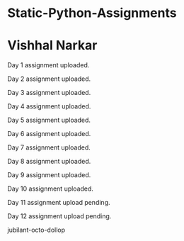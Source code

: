 # Static-Python-Assignments

# Vishhal Narkar

Day 1 assignment uploaded. 

Day 2 assignment uploaded.

Day 3 assignment uploaded.

Day 4 assignment uploaded.

Day 5 assignment uploaded.

Day 6 assignment uploaded.

Day 7 assignment uploaded.

Day 8 assignment uploaded.

Day 9 assignment uploaded.

Day 10 assignment uploaded.

Day 11 assignment upload pending.

Day 12 assignment upload pending.


jubilant-octo-dollop 